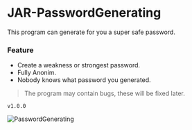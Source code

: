# JAR-PasswordGenerating
This program can generate for you a super safe password.

### Feature
* Create a weakness or strongest password.
* Fully Anonim.
* Nobody knows what password you generated.


>The program may contain bugs, these will be fixed later. 

`v1.0.0`


![PasswordGenerating](https://gcdnb.pbrd.co/images/I2c2hvSFD6xc.png?o=1)


